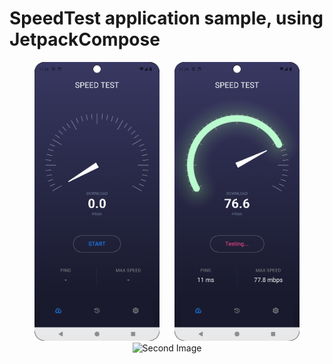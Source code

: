 

# SpeedTest application sample, using JetpackCompose


<p align="center">
  <img src="https://github.com/amirdorri/speedTestApp/blob/master/app/src/main/res/drawable/first.png" alt="First Image" width="200" style="margin-right: 20px;"/>
  <img src="https://github.com/amirdorri/speedTestApp/blob/master/app/src/main/res/drawable/second.png" alt="Second Image" width="200"/>

  
  <img src="https://www.google.com/url?sa=i&url=https%3A%2F%2Fwww.tarafdari.com%2Fnode%2F2359326&psig=AOvVaw2nvfYQ-_M4-8jq7RCKsZL_&ust=1726388655935000&source=images&cd=vfe&opi=89978449&ved=0CBQQjRxqFwoTCMiY65yBwogDFQAAAAAdAAAAABAJ](https://s6.uupload.ir/files/1305972_269_qj9.jpg" alt="Second Image" width="200"/>
</p>





